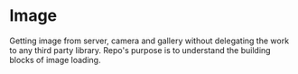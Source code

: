 # Image
Getting image from server, camera and gallery without delegating the work to any third party library.
Repo's purpose is to understand the building blocks of image loading.

